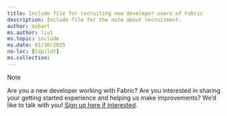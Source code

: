 ```yaml
---
title: Include file for recruiting new developer users of Fabric
description: Include file for the note about recruitment.
author: mihart
ms.author: liul
ms.topic: include
ms.date: 01/30/2025
no-loc: [Copilot]
ms.collection: 
---
```


> [!NOTE]
> Are you a new developer working with Fabric? Are you interested in sharing your getting started experience and helping us make improvements? We’d like to talk with you! [Sign up here if interested](https://aka.ms/FabricGettingStartedFeedbackDoc?wt.mc_id=onboardingresearch_includes_content_cnl_learncomm).
